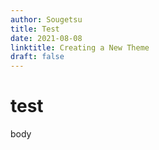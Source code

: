 ```yaml
---
author: Sougetsu
title: Test
date: 2021-08-08
linktitle: Creating a New Theme
draft: false
---
```


# test
body
